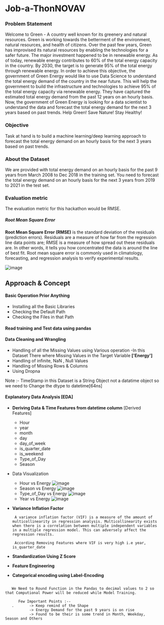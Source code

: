# Job-a-ThonNOVAV

### Problem Statement

Welcome to Green - A country well known for its greenery and natural resources. Green is working towards the betterment of the environment, natural resources, and health of citizens. Over the past few years, Green has improvised its natural resources by enabling the technologies for a safer future. 
The major investment happened to be in renewable energy. As of today, renewable energy contributes to 60% of the total energy capacity in the country. By 2030, the target is to generate 95% of the total energy through renewable energy.
In order to achieve this objective, the government of Green Energy would like to use Data Science to understand the total energy demand of the country in the near future. This will help the government to build the infrastructure and technologies to achieve 95% of the total energy capacity via renewable energy.
They have captured the estimated total energy demand from the past 12 years on an hourly basis. Now, the government of Green Energy is looking for a data scientist to understand the data and forecast the total energy demand for the next 3 years based on past trends.
Help Green! Save Nature! Stay Healthy!

### Objective

Task at hand is to build a machine learning/deep learning approach to forecast the total energy demand on an hourly basis for the next 3 years based on past trends.

### About the Dataset

We are provided with total energy demand on an hourly basis for the past 9 years from March 2008 to Dec 2018 in the training set. You need to forecast the total energy demand on an hourly basis for the next 3 years from 2019 to 2021 in the test set.

### Evaluation metric

The evaluation metric for this hackathon would be RMSE.

##### Root Mean Square Error 

**Root Mean Square Error (RMSE)** is the standard deviation of the residuals (prediction errors). Residuals are a measure of how far from the regression line data points are; RMSE is a measure of how spread out these residuals are. In other words, it tells you how concentrated the data is around the line of best fit. Root mean square error is commonly used in climatology, forecasting, and regression analysis to verify experimental results.

![image](https://user-images.githubusercontent.com/100984625/202912051-c0b66ec7-cc1d-4636-bb08-43c310b1bfba.png)

## Approach & Concept 

#### Basic Operation Prior Anything
- Installing all the Basic Libraries
- Checking the Default Path
- Checking the Files in that Path 

#### Read training and Test data using pandas 

#### Data Cleaning and Wrangling
- Handling of all the Missing Values using Various operation
    -In this Dataset There where Missing Values in the Target Variable **['Energy']**
- Handling of infinite, NaN , Null Values
- Handling of Missing Rows & Columns
- Using Dropna 

Note :- TimeStamp in this Dataset is a String Object not a datatime object so we need to Change the dtype to datetime[64ns]

#### Explanatory Data Analysis [EDA]
- **Deriving Data & Time Features from datetime column** [Derived Features]
    - Hour
    - year
    - month
    - day
    - day_of_week
    - is_quarter_date
    - is_weekend
    - Type_of_Day
    - Season
- Data Visualization
    -  Hour vs Energy
        ![image](https://user-images.githubusercontent.com/100984625/202913177-275c32b3-f1ea-4170-9127-9c22e03b0df5.png)
    -  Season vs Energy
        ![image](https://user-images.githubusercontent.com/100984625/202913223-9a647664-bff7-400c-8f49-91a03f465a84.png)
    -  Type_of_Day vs Energy
        ![image](https://user-images.githubusercontent.com/100984625/202913271-7c0c06b7-6b7f-4866-914b-121da5bba327.png)
    -  Year vs Energy
        ![image](https://user-images.githubusercontent.com/100984625/202913321-b5e0d26c-99c0-411d-91d8-7fe115cbeb8a.png)

 - **Variance Inflation Factor**
        
        A variance inflation factor (VIF) is a measure of the amount of multicollinearity in regression analysis. Multicollinearity exists when there is a correlation between multiple independent variables in a multiple regression model. This can adversely affect the regression results.
        
        According Removing Features where VIF is very high i.e year, is_quarter_date
       
 -  **Standardization Using Z Score**
 -  **Feature Engineering**
 -  **Categorical encoding using Label-Encoding**
 
 ``` Note 
    
    We Need to Round Function in the Pandas to decimal values to 2 so that Computional Power will be reduced while Model Training.
 
```

 ``` Note 
       Few Important Points :--
    .       -> Keep remind of the Shape
            -> Energy Demand for the past 9 years is on rise
            -> Found to be their is some trend in Month, Weekday, Season and Others
```










